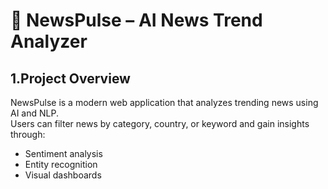 # 📰 NewsPulse – AI News Trend Analyzer  

## 1.Project Overview
NewsPulse is a modern web application that analyzes trending news using AI and NLP.  
Users can filter news by category, country, or keyword and gain insights through:  
- Sentiment analysis  
- Entity recognition  
- Visual dashboards  
